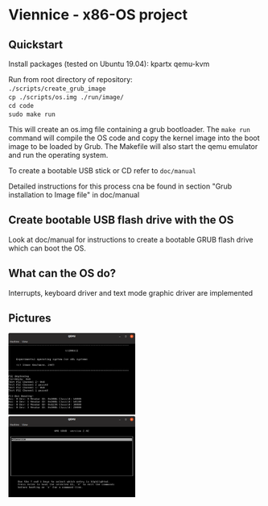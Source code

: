 # Viennice - x86-OS project

## Quickstart

Install packages (tested on Ubuntu 19.04):
kpartx
qemu-kvm

Run from root directory of repository:  
`./scripts/create_grub_image`  
`cp ./scripts/os.img ./run/image/`  
`cd code`  
`sudo make run`  

This will create an os.img file containing a grub bootloader. The `make run`
command will compile the OS code and copy the kernel image into the boot image
to be loaded by Grub. The Makefile will also start the qemu emulator and run
the operating system.

To create a bootable USB stick or CD refer to `doc/manual`

Detailed instructions for this process cna be found in section
"Grub installation to Image file" in doc/manual

## Create bootable USB flash drive with the OS

Look at doc/manual for instructions to create a bootable GRUB flash drive which can boot the OS.

## What can the OS do?

Interrupts, keyboard driver and text mode graphic driver are implemented

## Pictures

<img src="doc/pictures/viennice.png" width="50%">
<img src="doc/pictures/grub.png" width="50%">
